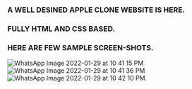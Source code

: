 ### A WELL DESINED APPLE CLONE WEBSITE IS HERE.
### FULLY HTML AND CSS BASED.
### HERE ARE FEW SAMPLE SCREEN-SHOTS.
![WhatsApp Image 2022-01-29 at 10 41 15 PM](https://user-images.githubusercontent.com/89994145/151670359-c0e61d24-a8c4-4743-b9e6-cbefec6495a0.jpeg)
![WhatsApp Image 2022-01-29 at 10 41 36 PM](https://user-images.githubusercontent.com/89994145/151670371-9a699a49-9d1c-4b3c-b970-e1c10d95c2b2.jpeg)
![WhatsApp Image 2022-01-29 at 10 42 10 PM](https://user-images.githubusercontent.com/89994145/151670380-ede8b4ee-8717-4134-a1da-b6dee0133850.jpeg)
